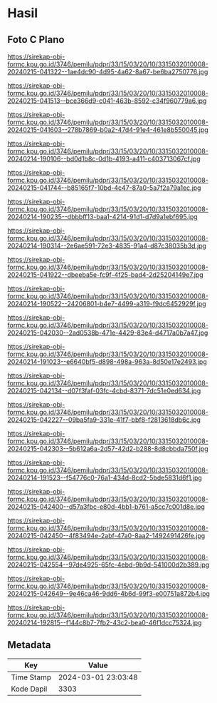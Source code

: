 # Hasil

## Foto C Plano

https://sirekap-obj-formc.kpu.go.id/3746/pemilu/pdpr/33/15/03/20/10/3315032010008-20240215-041322--1ae4dc90-4d95-4a62-8a67-be6ba2750776.jpg

https://sirekap-obj-formc.kpu.go.id/3746/pemilu/pdpr/33/15/03/20/10/3315032010008-20240215-041513--bce366d9-c041-463b-8592-c34f960779a6.jpg

https://sirekap-obj-formc.kpu.go.id/3746/pemilu/pdpr/33/15/03/20/10/3315032010008-20240215-041603--278b7869-b0a2-47d4-91e4-461e8b550045.jpg

https://sirekap-obj-formc.kpu.go.id/3746/pemilu/pdpr/33/15/03/20/10/3315032010008-20240214-190106--bd0d1b8c-0d1b-4193-a411-c403713067cf.jpg

https://sirekap-obj-formc.kpu.go.id/3746/pemilu/pdpr/33/15/03/20/10/3315032010008-20240215-041744--b85165f7-10bd-4c47-87a0-5a7f2a79a1ec.jpg

https://sirekap-obj-formc.kpu.go.id/3746/pemilu/pdpr/33/15/03/20/10/3315032010008-20240214-190235--dbbbff13-baa1-4214-91d1-d7d9a1ebf695.jpg

https://sirekap-obj-formc.kpu.go.id/3746/pemilu/pdpr/33/15/03/20/10/3315032010008-20240214-190314--2e6ae591-72e3-4835-91a4-d87c38035b3d.jpg

https://sirekap-obj-formc.kpu.go.id/3746/pemilu/pdpr/33/15/03/20/10/3315032010008-20240215-041922--dbeeba5e-fc9f-4f25-bad4-2d25204149e7.jpg

https://sirekap-obj-formc.kpu.go.id/3746/pemilu/pdpr/33/15/03/20/10/3315032010008-20240214-190522--24206801-b4e7-4499-a319-f9dc6452929f.jpg

https://sirekap-obj-formc.kpu.go.id/3746/pemilu/pdpr/33/15/03/20/10/3315032010008-20240215-042030--2ad0538b-471e-4429-83e4-d4717a0b7a47.jpg

https://sirekap-obj-formc.kpu.go.id/3746/pemilu/pdpr/33/15/03/20/10/3315032010008-20240214-191023--e6640bf5-d898-498a-963a-8d50e17e2493.jpg

https://sirekap-obj-formc.kpu.go.id/3746/pemilu/pdpr/33/15/03/20/10/3315032010008-20240215-042134--d07f3faf-03fc-4cbd-8371-7dc51e0ed634.jpg

https://sirekap-obj-formc.kpu.go.id/3746/pemilu/pdpr/33/15/03/20/10/3315032010008-20240215-042227--09ba5fa9-331e-41f7-bbf8-f2813618db6c.jpg

https://sirekap-obj-formc.kpu.go.id/3746/pemilu/pdpr/33/15/03/20/10/3315032010008-20240215-042303--5b612a6a-2d57-42d2-b288-8d8cbbda750f.jpg

https://sirekap-obj-formc.kpu.go.id/3746/pemilu/pdpr/33/15/03/20/10/3315032010008-20240214-191523--f54776c0-76a1-434d-8cd2-5bde5831d6f1.jpg

https://sirekap-obj-formc.kpu.go.id/3746/pemilu/pdpr/33/15/03/20/10/3315032010008-20240215-042400--d57a3fbc-e80d-4bb1-b761-a5cc7c001d8e.jpg

https://sirekap-obj-formc.kpu.go.id/3746/pemilu/pdpr/33/15/03/20/10/3315032010008-20240215-042450--4f83494e-2abf-47a0-8aa2-1492491426fe.jpg

https://sirekap-obj-formc.kpu.go.id/3746/pemilu/pdpr/33/15/03/20/10/3315032010008-20240215-042554--97de4925-65fc-4ebd-9b9d-541000d2b389.jpg

https://sirekap-obj-formc.kpu.go.id/3746/pemilu/pdpr/33/15/03/20/10/3315032010008-20240215-042649--9e46ca46-9dd6-4b6d-99f3-e00751a872b4.jpg

https://sirekap-obj-formc.kpu.go.id/3746/pemilu/pdpr/33/15/03/20/10/3315032010008-20240214-192815--f144c8b7-7fb2-43c2-bea0-46f1dcc75324.jpg


## Metadata

| Key        | Value               |
| ---------- | ------------------- |
| Time Stamp | 2024-03-01 23:03:48 |
| Kode Dapil | 3303                |



